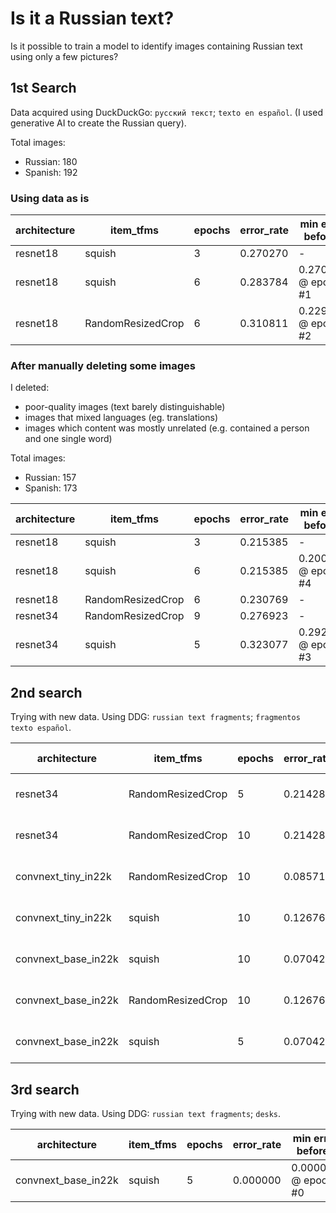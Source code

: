 # Is it a Russian text?

Is it possible to train a model to identify images containing Russian text using only a few pictures?

## 1st Search
Data acquired using DuckDuckGo: `русский текст`; `texto en español`. (I used generative AI to create the Russian query).

Total images:
- Russian: 180
- Spanish: 192

### Using data as is
|architecture         | item_tfms         |epochs|error_rate| min error before?  |
|---------------------|-------------------|------|----------|--------------------|
|resnet18             | squish            |  3   | 0.270270 |        -           |
|resnet18             | squish            |  6   | 0.283784 |0.270270 @ epoch #1 |
|resnet18             | RandomResizedCrop |  6   | 0.310811 |0.229730 @ epoch #2 |

### After manually deleting some images
I deleted:
- poor-quality images (text barely distinguishable)
- images that mixed languages (eg. translations)
- images which content was mostly unrelated (e.g. contained a person and one single word) 

Total images:
- Russian: 157
- Spanish: 173

|architecture         | item_tfms         |epochs|error_rate| min error before?  |
|---------------------|-------------------|------|----------|--------------------|
|resnet18             | squish            |  3   | 0.215385 |        -           |
|resnet18             | squish            |  6   | 0.215385 |0.200000 @ epoch #4 |
|resnet18             | RandomResizedCrop |  6   | 0.230769 |        -           |
|resnet34             | RandomResizedCrop |  9   | 0.276923 |        -           |
|resnet34             | squish            |  5   | 0.323077 |0.292308 @ epoch #3 |



## 2nd search
Trying with new data. Using DDG: `russian text fragments`; `fragmentos texto español`.

|architecture         | item_tfms         |epochs|error_rate| min error before?  |
|---------------------|-------------------|------|----------|--------------------|
|resnet34             | RandomResizedCrop | 5    | 0.214286 |0.200000 @ epoch #3 |
|resnet34             | RandomResizedCrop | 10   | 0.214286 |0.200000 @ epoch #4 |
|convnext_tiny_in22k  | RandomResizedCrop | 10   | 0.085714 |0.085714 @ epoch #6 |
|convnext_tiny_in22k  | squish            | 10   | 0.126761 |0.112676 @ epoch #8 |
|convnext_base_in22k  | squish            | 10   | 0.070423 |0.056338 @ epoch #8 |
|convnext_base_in22k  | RandomResizedCrop | 10   | 0.126761 |0.126761 @ epoch #2 |
|convnext_base_in22k  | squish            | 5    | 0.070423 |0.070423 @ epoch #3 |


## 3rd search
Trying with new data. Using DDG: `russian text fragments`; `desks`.

|architecture         | item_tfms         |epochs|error_rate| min error before?  |
|---------------------|-------------------|------|----------|--------------------|
|convnext_base_in22k  | squish            | 5    | 0.000000 |0.000000 @ epoch #0 |
